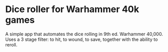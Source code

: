 # Dice roller for Warhammer 40k games

A simple app that automates the dice rolling in 9th ed. Warhammer 40,000. Uses a 3 stage filter: to hit, to wound, to save, together with the ability to reroll.
